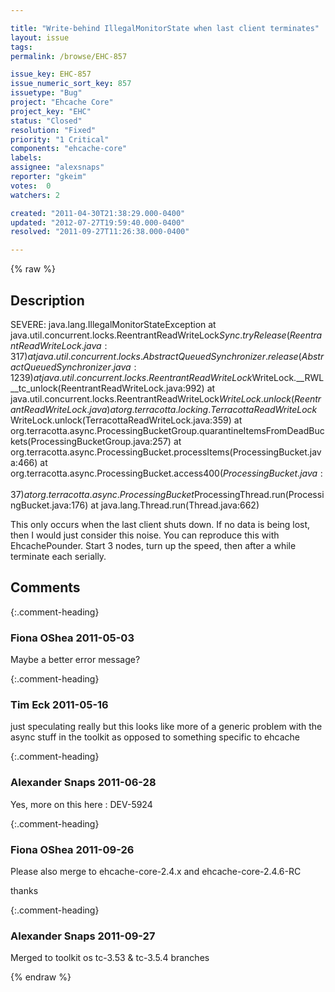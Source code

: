```yaml
---

title: "Write-behind IllegalMonitorState when last client terminates"
layout: issue
tags: 
permalink: /browse/EHC-857

issue_key: EHC-857
issue_numeric_sort_key: 857
issuetype: "Bug"
project: "Ehcache Core"
project_key: "EHC"
status: "Closed"
resolution: "Fixed"
priority: "1 Critical"
components: "ehcache-core"
labels: 
assignee: "alexsnaps"
reporter: "gkeim"
votes:  0
watchers: 2

created: "2011-04-30T21:38:29.000-0400"
updated: "2012-07-27T19:59:40.000-0400"
resolved: "2011-09-27T11:26:38.000-0400"

---
```




{% raw %}



## Description

<div markdown="1" class="description">

SEVERE: java.lang.IllegalMonitorStateException
  at java.util.concurrent.locks.ReentrantReadWriteLock$Sync.tryRelease(ReentrantReadWriteLock.java:317)
  at java.util.concurrent.locks.AbstractQueuedSynchronizer.release(AbstractQueuedSynchronizer.java:1239)
  at java.util.concurrent.locks.ReentrantReadWriteLock$WriteLock.\_\_RWL\_\_tc\_unlock(ReentrantReadWriteLock.java:992)
  at java.util.concurrent.locks.ReentrantReadWriteLock$WriteLock.unlock(ReentrantReadWriteLock.java)
  at org.terracotta.locking.TerracottaReadWriteLock$WriteLock.unlock(TerracottaReadWriteLock.java:359)
  at org.terracotta.async.ProcessingBucketGroup.quarantineItemsFromDeadBuckets(ProcessingBucketGroup.java:257)
  at org.terracotta.async.ProcessingBucket.processItems(ProcessingBucket.java:466)
  at org.terracotta.async.ProcessingBucket.access$400(ProcessingBucket.java:37)
  at org.terracotta.async.ProcessingBucket$ProcessingThread.run(ProcessingBucket.java:176)
  at java.lang.Thread.run(Thread.java:662)

This only occurs when the last client shuts down. If no data is being lost, then I would just consider this noise.
You can reproduce this with EhcachePounder. Start 3 nodes, turn up the speed, then after a while terminate each serially.


</div>

## Comments


{:.comment-heading}
### **Fiona OShea** <span class="date">2011-05-03</span>

<div markdown="1" class="comment">

Maybe a better error message?

</div>


{:.comment-heading}
### **Tim Eck** <span class="date">2011-05-16</span>

<div markdown="1" class="comment">

just speculating really but this looks like more of a generic problem with the async stuff in the toolkit as opposed to something specific to ehcache


</div>


{:.comment-heading}
### **Alexander Snaps** <span class="date">2011-06-28</span>

<div markdown="1" class="comment">

Yes, more on this here : DEV-5924

</div>


{:.comment-heading}
### **Fiona OShea** <span class="date">2011-09-26</span>

<div markdown="1" class="comment">

Please also merge to ehcache-core-2.4.x and ehcache-core-2.4.6-RC

thanks

</div>


{:.comment-heading}
### **Alexander Snaps** <span class="date">2011-09-27</span>

<div markdown="1" class="comment">

Merged to toolkit os tc-3.53 & tc-3.5.4 branches

</div>



{% endraw %}
